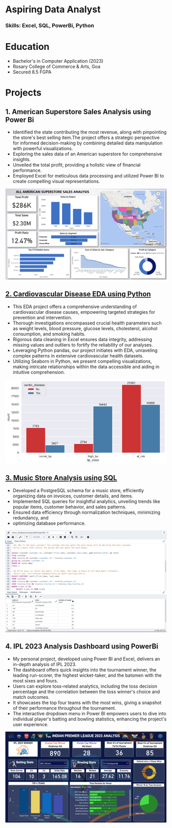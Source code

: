 # Aspiring Data Analyst
### Skills: Excel, SQL, PowerBi, Python

# Education
- Bachelor's in Computer Application (2023)
- Rosary College of Commerce & Arts, Goa
- Secured 8.5 FGPA

# Projects
## 1. American Superstore Sales Analysis using Power Bi
* Identified the state contributing the most revenue, along with pinpointing the store's best
  selling item.The project offers a strategic perspective for informed decision-making by
  combining detailed data
  manipulation with powerful visualizations.
* Exploring the sales data of an American superstore for comprehensive insights.
* Unveiled the total profit, providing a holistic view of financial performance. 
* Employed Excel for meticulous data processing and utilized Power BI to create compelling visual
  representations.
  
![](/USA_SALES.png)

## [2. Cardiovascular Disease EDA using Python](https://github.com/VistarShikhare/Vistar_Portfolio/blob/main/Projects/Cardiovascular_EDA.ipynb)
* This EDA project offers a comprehensive understanding of cardiovascular disease causes, empowering targeted strategies for prevention and intervention.
* Thorough investigations encompassed crucial health parameters such as weight levels, blood pressure, glucose levels, cholesterol, alcohol consumption, and smoking habits.
* Rigorous data cleaning in Excel ensures data integrity, addressing missing values and outliers to fortify the reliability of our analyses.
* Leveraging Python pandas, our project initiates with EDA, unraveling complex patterns in extensive
  cardiovascular health datasets.
* Utilizing Seaborn in Python, we present compelling visualizations, making intricate relationships
  within the data accessible and aiding in intuitive comprehension.

![](/Python_eda.png)

## [3. Music Store Analysis using SQL](/Projects/Music_Store_Query.sql)
* Developed a PostgreSQL schema for a music store, efficiently organizing data on invoices,
  customer details, and items.
* Implemented SQL queries for insightful analytics, unveiling trends like popular items,
  customer behavior, and sales patterns.
* Ensured data efficiency through normalization techniques, minimizing redundancy, and
* optimizing database performance.

![](/SQL_1.png)

## 4. IPL 2023 Analysis Dashboard using PowerBi
* My personal project, developed using Power BI and Excel, delivers an in-depth analysis of IPL
  2023.
* The dashboard offers quick insights into the tournament winner, the leading run-scorer, the
  highest wicket-taker, and the batsmen with the most sixes and fours.
* Users can explore toss-related analytics, including the toss decision percentage and the
  correlation between the toss winner's choice and match outcomes.
* It showcases the top four teams with the most wins, giving a snapshot of their performance
  throughout the tournament.
* The interactive dropdown menu in Power BI empowers users to dive into individual player's
  batting and bowling statistics, enhancing the project's user experience.

![](/IPLCROP.png)


